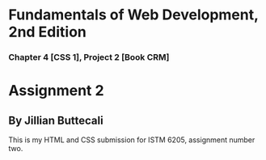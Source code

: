 # Fundamentals of Web Development, 2nd Edition
### Chapter 4 [CSS 1], Project 2 [Book CRM]
<h1>Assignment 2</h1>
<h2>By Jillian Buttecali</h2>
<p>This is my HTML and CSS submission for ISTM 6205, assignment number two.</p>
